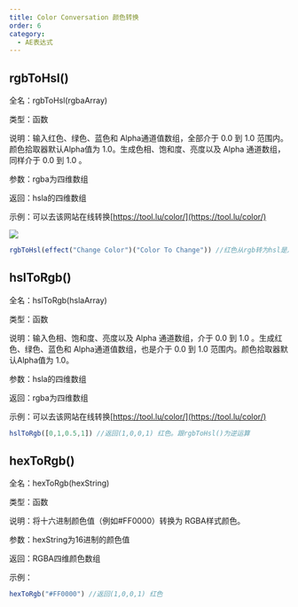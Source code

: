 ```yaml
---
title: Color Conversation 颜色转换
order: 6
category:
  - AE表达式
---
```

## rgbToHsl()

全名：rgbToHsl(rgbaArray)

类型：函数

说明：输入红色、绿色、蓝色和 Alpha通道值数组，全部介于 0.0 到 1.0 范围内。颜色拾取器默认Alpha值为 1.0。生成色相、饱和度、亮度以及 Alpha 通道数组，同样介于 0.0 到 1.0 。

参数：rgba为四维数组

返回：hsla的四维数组

示例：可以去该网站在线转换[https://tool.lu/color/](https://tool.lu/color/)

![](https://mir.yuelili.com/wp-content/uploads/user/AE/expression/exp-3-1.bmp)

```javascript
rgbToHsl(effect("Change Color")("Color To Change")) //红色从rgb转为hsl是从(1,0,0,1)变成(0,1,0.5,1)。剩下一个1代表Alpha，默认为100%。
```

## hslToRgb()

全名：hslToRgb(hslaArray)

类型：函数

说明：输入色相、饱和度、亮度以及 Alpha 通道数组，介于 0.0 到 1.0 。生成红色、绿色、蓝色和 Alpha通道值数组，也是介于 0.0 到 1.0 范围内。颜色拾取器默认Alpha值为 1.0。

参数：hsla的四维数组

返回：rgba为四维数组

示例：可以去该网站在线转换[https://tool.lu/color/](https://tool.lu/color/)

```javascript
hslToRgb([0,1,0.5,1]) //返回(1,0,0,1) 红色。跟rgbToHsl()为逆运算
```

## hexToRgb()

全名：hexToRgb(hexString)

类型：函数

说明：将十六进制颜色值（例如#FF0000）转换为 RGBA样式颜色。

参数：hexString为16进制的颜色值

返回：RGBA四维颜色数组

示例：

```javascript
hexToRgb("#FF0000") //返回(1,0,0,1) 红色
```

